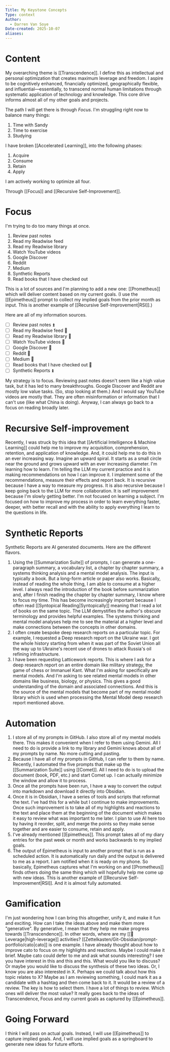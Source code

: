 ```yaml
---
Title: My Keystone Concepts
Type: context
Author:
  - Darren Van Soye
Date-created: 2025-10-07
aliases:
---
```

# Content

My overarching theme is [[Transcendence]]. I define this as intellectual and personal optimization that creates maximum leverage and freedom. I aspire to be cognitively enhanced, financially optimized, geographically flexible, and influential—essentially, to transcend normal human limitations through systematic application of technology and knowledge. This core drive informs almost all of my other goals and projects.

The path I will get there is through _Focus_. I'm struggling right now to balance many things:

1. Time with Sandy 
2. Time to exercise 
3. Studying 

I have broken [[Accelerated Learning]], into the following phases:

1. Acquire 
2. Consume 
3. Retain 
4. Apply

I am actively working to optimize all four.

Through [[Focus]] and [[Recursive Self-Improvement]].

# Focus

I'm trying to do too many things at once.

1. Review past notes 
2. Read my Readwise feed
3. Read my Readwise library 
4. Watch YouTube videos 
5. Google Discover 
6. Reddit 
7. Medium 
8. Synthetic Reports 
9. Read books that I have checked out

This is a lot of sources and I'm planning to add a new one: [[Prometheus]] which will deliver content based on my current goals. (I use the [[Epimetheus]] prompt to collect my implied goals from the prior month as input. This is another example of [[Recursive Self-Improvement|RSI]].)

Here are all of my information sources.

- [ ] Review past notes ⏫ 
- [ ] Read my Readwise feed 🔼 
- [ ] Read my Readwise library 🔼 
- [ ] Watch YouTube videos 🔽 
- [ ] Google Discover 🔽 
- [ ] Reddit 🔽 
- [ ] Medium 🔽 
- [ ] Read books that I have checked out 🔼 
- [ ] Synthetic Reports ⏫ 

My strategy is to focus. Reviewing past notes doesn't seem like a high value task, but it has led to many breakthroughs. Google Discover and Reddit are mostly low value tasks. (So, stop looking at them.) And I would say YouTube videos are mostly that. They are often misinformation or information that I can't use (like what China is doing). Anyway, I can always go back to a focus on reading broadly later.

# Recursive Self-improvement 

Recently, I was struck by this idea that [[Artificial Intelligence & Machine Learning]] could help me to improve my acquisition, comprehension, retention, and application of knowledge. And, it could help me to do this in an ever increasing way. Imagine an upward spiral. It starts as a small circle near the ground and grows upward with an ever increasing diameter. I'm learning how to learn. I'm telling the LLM my current practice and it is making recommendations on how I can improve it. I implement some of the recommendations, measure their effects and report back. It is recursive because I have a way to measure my progress. It is also recursive because I keep going back to the LLM for more collaboration. It is self improvement because I'm slowly getting better. I'm not focused on learning a subject. I'm focused on how to improve my process in order to learn everything faster, deeper, with better recall and with the ability to apply everything I learn to the questions in life.

# Synthetic Reports

Synthetic Reports are AI generated documents. Here are the different flavors.

1. Using the [[Summarization Suite]] of prompts, I can generate a one-paragraph summary, a vocabulary list, a chapter by chapter summary, a systems thinking analysis and a mental model analysis. The input is typically a book. But a long-form article or paper also works. Basically, instead of reading the whole thing, I am able to consume at a higher level. I always read the introduction of the book before summarization and, after I finish reading the chapter by chapter summary, I know where to focus my time. This has become increasingly important because I often read [[Syntopical Reading|Syntopically]] meaning that I read a lot of books on the same topic. The LLM demystifies the author's obscure terminology and provides helpful examples. The systems thinking and mental model analyses help me to see the material at a higher level and make connections between the concepts in other domains. 
2. I often create bespoke deep research reports on a particular topic. For example, I requested a Deep research report on the Ukraine war. I got the whole history starting from when it was part of the Soviet Union all the way up to Ukraine's recent use of drones to attack Russia's oil refining infrastructure.
3. I have been requesting Latticework reports. This is where I ask for a deep research report on an entire domain like military strategy, the game of chess or Immanuel Kant. What I'm asking for specifically are mental models. And I'm asking to see related mental models in other domains like business, biology, or physics. This gives a good understanding of the domain and associated connections. And this is the source of the mental models that become part of my mental model library which is used when processing the Mental Model deep research report mentioned above.

# Automation 

1. I store all of my prompts in GitHub. I also store all of my mental models there. This makes it convenient when I refer to them using Gemini. All I need to do is provide a link to my library and Gemini knows about all of my prompts by name. No more cutting and pasting.
2. Because I have all of my prompts in GitHub, I can refer to them by name. Recently, I automated the five prompts that make up the  [[Summarization Suite]] using [[Comet]]. All I need to do is to upload the document (book, PDF, etc.) and start Comet up. I can actually minimize the window and allow it to process.
3. Once all the prompts have been run, I have a way to convert the output into markdown and download it directly into Obsidian.
4. Once it is in Obsidian, I have a series of tools and scripts that reformat the text. I've had this for a while but I continue to make improvements. Once such improvement is to take all of my highlights and reactions to the text and place them at the beginning of the document which makes it easy to review what was important to me later. I plan to use AI here too by having it reorder, split, and merge the points so they make sense together and are easier to consume, retain and apply.
5. I've already mentioned [[Epimetheus]]. This prompt takes all of my diary entries for the past week or month and works backwards to my implied goals. 
6. The output of Epimetheus is input to another prompt that is run as a scheduled action. It is automatically run daily and the output is delivered to me as a report. I am notified when it is ready on my phone. So basically, Epimetheus captures what I'm working on and [[Prometheus]] finds others doing the same thing which will hopefully help me come up with new ideas. This is another example of [[Recursive Self-Improvement|RSI]]. And it is almost fully automated.

# Gamification

I'm just wondering how I can bring this altogether, unify it, and make it fun and exciting. How can I take the ideas above and make them more "generative". By generative, I mean that they help me make progress towards [[Transcendence]]. In other words, where are my [[🧩Leverage|high-leverage]] activities? [[Zettelkasten/Git-Obsidian/prompt-portfolio/cato|cato]] is one example. I have already thought about how to improve cato to focus on my highlights and reactions. Maybe I could make it brief. Maybe cato could defer to me and ask what sounds interesting? I see you have interest in this and this and this. What would you like to discuss? Or maybe you would like to discuss the synthesis of these two ideas. Or, I know you are also interested in X. Perhaps we could talk about how this topic relates to X? Maybe as I am reviewing something, I could mark it as a candidate with a hashtag and then come back to it. It would be a review of a review. The key is how to select them. I have a lot of things to review. Which ones will deliver the most value? It really goes back to the ideas of Transcendence, Focus and my current goals as captured by [[Epimetheus]].

# Going Forward

I think I will pass on actual goals. Instead, I will use [[Epimetheus]] to capture implied goals. And, I will use implied goals as a springboard to generate new ideas for future efforts. 